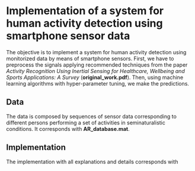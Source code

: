 # Implementation of a system for human activity detection using smartphone sensor data

The objective is to implement a system for human activity detection using monitorized data by means of smartphone sensors. First, we have to preprocess the signals applying recommended techniques from the paper *Activity Recognition Using Inertial Sensing for Healthcare, Wellbeing and Sports Applications: A Survey* (**original_work.pdf**). Then, using machine learning algorithms with hyper-parameter tuning, we make the predictions.

## Data

The data is composed by sequences of sensor data corresponding to different persons performing a set of activities in seminaturalistic conditions. It corresponds with **AR_database.mat**.

## Implementation

The implementation with all explanations and details corresponds with 
